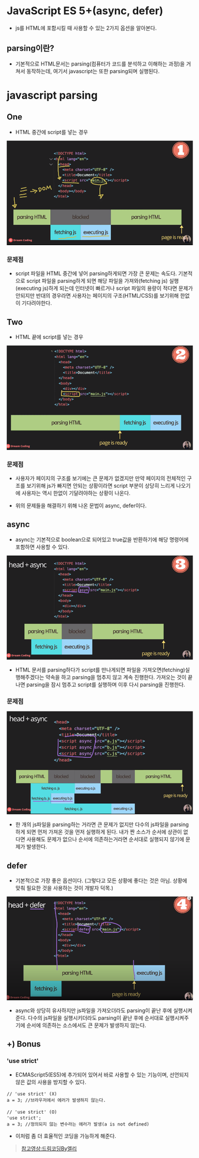 # JavaScript ES 5+(async, defer)

- js를 HTML에 포함시킬 때 사용할 수 있는 2가지 옵션을 알아본다.

## parsing이란?

- 기본적으로 HTML문서는 parsing(컴퓨터가 코드를 분석하고 이해하는 과정)을 거쳐서 동작하는데, 여기서 javascript는 또한 parsing되며 실행된다.

# javascript parsing

## One

- HTML 중간에 script를 넣는 경우

![script1](./images/script1.PNG)

### 문제점

- script 파일을 HTML 중간에 넣어 parsing하게되면 가장 큰 문제는 속도다. 기본적으로 script 파일을 parsing하게 되면
  해당 파일을 가져와(fetching js) 실행(executing js)하게 되는데 인터넷이 빠르거나 script 파일의 용량이 적다면 문제가 안되지만
  반대의 경우라면 사용자는 페이지의 구조(HTML/CSS)를 보기위해 한없이 기다려야한다.

## Two

- HTML 끝에 script를 넣는 경우

![script2](./images/script2.PNG)

### 문제점

- 사용자가 페이지의 구조를 보기에는 큰 문제가 없겠지만 만약 페이지의 전체적인 구조를 보기위해 js가 빠지면 안되는 상황이라면
  script 부분이 상당히 느리게 나오기에 사용자는 역시 한없이 기달려야하는 상황이 나온다.

- 위의 문제들을 해결하기 위해 나온 문법이 async, defer이다.

## async

- async는 기본적으로 boolean으로 되어있고 true값을 반환하기에 해당 명령어에 포함하면 사용할 수 있다.

![script3](./images/script3.PNG)

- HTML 문서를 parsing하다가 script를 만나게되면 파일을 가져오면(fetching)실행해주겠다는 약속을 하고 parsing을 멈추지 않고 계속 진행한다.
  가져오는 것이 끝나면 parsing을 잠시 멈추고 script를 실행하며 이후 다시 parsing을 진행한다.

### 문제점

![script4](./images/script4.PNG)

- 한 개의 js파일을 parsing하는 거라면 큰 문제가 없지만 다수의 js파일을 parsing하게 되면 먼저 가져온 것을 먼저 실행하게 된다. 내가 짠 소스가
  순서에 상관이 없다면 사용해도 문제가 없으나 순서에 의존하는거라면 순서대로 실행되지 않기에 문제가 발생한다.

## defer

- 기본적으로 가장 좋은 옵션이다. (그렇다고 모든 상황에 좋다는 것은 아님. 상황에 맞춰 필요한 것을 사용하는 것이 개발자 덕목.)

![script5](./images/script5.PNG)

- async와 상당히 유사하지만 js파일을 가져오더라도 parsing이 끝난 후에 실행시켜준다. 다수의 js파일을 실행시키더라도 parsing이 끝난 후에
  순서대로 실행시켜주기에 순서에 의존하는 소스에서도 큰 문제가 발생하지 않는다.

## +) Bonus

### 'use strict'

- ECMAScript5(ES5)에 추가되어 있어서 바로 사용할 수 있는 기능이며, 선언되지 않은 값의 사용을 방지할 수 있다.

```
// 'use strict' (X)
a = 3; //브라우저에서 에러가 발생하지 않는다.

// 'use strict' (O)
'use strict';
a = 3; //정의되지 않는 변수라는 에러가 발생(a is not defined)
```

- 이처럼 좀 더 효율적인 코딩을 가능하게 해준다.

> [참고영상:드림코딩By엘리](https://www.youtube.com/watch?v=tJieVCgGzhs)
